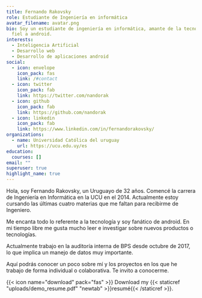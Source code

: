 ```yaml
---
title: Fernando Rakovsky
role: Estudiante de Ingeniería en informática
avatar_filename: avatar.png
bio: Soy un estudiante de ingeniería en informática, amante de la tecnología y
  fiel a android.
interests:
  - Inteligencia Artificial
  - Desarrollo web
  - Desarrollo de aplicaciones android
social:
  - icon: envelope
    icon_pack: fas
    link: /#contact
  - icon: twitter
    icon_pack: fab
    link: https://twitter.com/nandorak
  - icon: github
    icon_pack: fab
    link: https://github.com/nandorak
  - icon: linkedin
    icon_pack: fab
    link: https://www.linkedin.com/in/fernandorakovsky/
organizations:
  - name: Universidad Católica del uruguay
    url: https://ucu.edu.uy/es
education:
  courses: []
email: ""
superuser: true
highlight_name: true
---
```

Hola, soy Fernando Rakovsky, un Uruguayo de 32 años. Comencé la carrera de Ingeniería en Informática en la UCU en el 2014. Actualmente estoy cursando las últimas cuatro materias que me faltan para recibirme de Ingeniero.

Me encanta todo lo referente a la tecnología y soy fanático de android. En mi tiempo libre me gusta mucho leer e investigar sobre nuevos productos o tecnologías.

Actualmente trabajo en la auditoría interna de BPS desde octubre de 2017, lo que implica un manejo de datos muy importante.

Aquí podrás conocer un poco sobre mí y los proyectos en los que he trabajo de forma individual o colaborativa. Te invito a conocerme.

{{< icon name="download" pack="fas" >}} Download my {{< staticref "uploads/demo_resume.pdf" "newtab" >}}resumé{{< /staticref >}}.